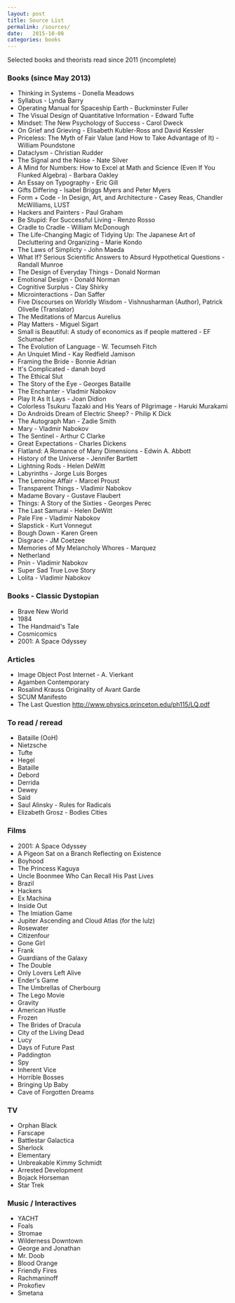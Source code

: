 ```yaml
---
layout: post
title: Source List
permalink: /sources/
date:   2015-10-08
categories: books
---
```


Selected books and theorists read since 2011 (incomplete)

### Books (since May 2013)

- Thinking in Systems - Donella Meadows
- Syllabus - Lynda Barry
- Operating Manual for Spaceship Earth - Buckminster Fuller
- The Visual Design of Quantitative Information - Edward Tufte
- Mindset: The New Psychology of Success - Carol Dweck
- On Grief and Grieving - Elisabeth Kubler-Ross and David Kessler
- Priceless: The Myth of Fair Value (and How to Take Advantage of It) - William Poundstone
- Dataclysm - Christian Rudder
- The Signal and the Noise - Nate Silver
- A Mind for Numbers: How to Excel at Math and Science (Even If You Flunked Algebra) - Barbara Oakley
- An Essay on Typography - Eric Gill
- Gifts Differing - Isabel Briggs Myers and Peter Myers
- Form + Code - In Design, Art, and Architecture - Casey Reas, Chandler McWilliams, LUST
- Hackers and Painters - Paul Graham
- Be Stupid: For Successful Living - Renzo Rosso
- Cradle to Cradle - William McDonough
- The Life-Changing Magic of Tidying Up: The Japanese Art of Decluttering and Organizing - Marie Kondo
- The Laws of Simplicty - John Maeda
- What If? Serious Scientific Answers to Absurd Hypothetical Questions - Randall Munroe
- The Design of Everyday Things - Donald Norman
- Emotional Design - Donald Norman
- Cognitive Surplus - Clay Shirky
- Microinteractions - Dan Saffer
- Five Discourses on Worldly Wisdom - Vishnusharman (Author), Patrick Olivelle (Translator)
- The Meditations of Marcus Aurelius
- Play Matters - Miguel Sigart
- Small is Beautiful: A study of economics as if people mattered - EF Schumacher
- The Evolution of Language - W. Tecumseh Fitch
- An Unquiet Mind - Kay Redfield Jamison
- Framing the Bride - Bonnie Adrian
- It's Complicated - danah boyd
- The Ethical Slut
- The Story of the Eye - Georges Bataille
- The Enchanter - Vladmir Nabokov
- Play It As It Lays - Joan Didion
- Colorless Tsukuru Tazaki and His Years of Pilgrimage - Haruki Murakami
- Do Androids Dream of Electric Sheep? - Philip K Dick
- The Autograph Man - Zadie Smith
- Mary - Vladmir Nabokov
- The Sentinel - Arthur C Clarke
- Great Expectations - Charles Dickens
- Flatland: A Romance of Many Dimensions - Edwin A. Abbott
- History of the Universe - Jennifer Bartlett
- Lightning Rods - Helen DeWitt
- Labyrinths - Jorge Luis Borges
- The Lemoine Affair - Marcel Proust
- Transparent Things - Vladimir Nabokov
- Madame Bovary - Gustave Flaubert
- Things: A Story of the Sixties - Georges Perec
- The Last Samurai - Helen DeWitt
- Pale Fire - Vladimir Nabokov
- Slapstick - Kurt Vonnegut
- Bough Down - Karen Green
- Disgrace - JM Coetzee
- Memories of My Melancholy Whores - Marquez
- Netherland
- Pnin - Vladimir Nabokov
- Super Sad True Love Story
- Lolita - Vladimir Nabokov

### Books - Classic Dystopian

- Brave New World
- 1984
- The Handmaid's Tale
- Cosmicomics
- 2001: A Space Odyssey

### Articles

- Image Object Post Internet - A. Vierkant
- Agamben Contemporary
- Rosalind Krauss Originality of Avant Garde
- SCUM Manifesto
- The Last Question http://www.physics.princeton.edu/ph115/LQ.pdf

### To read / reread

- Bataille (OoH)
- Nietzsche
- Tufte
- Hegel
- Bataille
- Debord
- Derrida
- Dewey
- Said
- Saul Alinsky - Rules for Radicals
- Elizabeth Grosz - Bodies Cities

### Films

- 2001: A Space Odyssey
- A Pigeon Sat on a Branch Reflecting on Existence
- Boyhood
- The Princess Kaguya
- Uncle Boonmee Who Can Recall His Past Lives
- Brazil
- Hackers
- Ex Machina
- Inside Out
- The Imiation Game
- Jupiter Ascending and Cloud Atlas (for the lulz)
- Rosewater
- Citizenfour
- Gone Girl
- Frank
- Guardians of the Galaxy
- The Double
- Only Lovers Left Alive
- Ender's Game
- The Umbrellas of Cherbourg
- The Lego Movie
- Gravity
- American Hustle
- Frozen
- The Brides of Dracula
- City of the Living Dead
- Lucy
- Days of Future Past
- Paddington
- Spy
- Inherent Vice
- Horrible Bosses
- Bringing Up Baby
- Cave of Forgotten Dreams
 
### TV

- Orphan Black
- Farscape
- Battlestar Galactica
- Sherlock
- Elementary
- Unbreakable Kimmy Schmidt
- Arrested Development
- Bojack Horseman
- Star Trek

### Music / Interactives

- YACHT
- Foals
- Stromae
- Wilderness Downtown
- George and Jonathan
- Mr. Doob
- Blood Orange
- Friendly Fires
- Rachmaninoff
- Prokofiev
- Smetana
